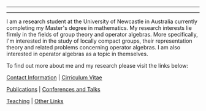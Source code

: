 * * *

* * *

I am a research student at the University of Newcastle in Australia currently completing my Master's degree in mathematics. My research interests lie firmly in the fields of group theory and operator algebras. More specifically, I'm interested in the study of locally compact groups, their representation theory and related problems concerning operator algebras. I am also interested in operator algebras as a topic in themselves.

To find out more about me and my research please visit the links below:


[Contact Information](./contactinfo.html) | [Cirriculum Vitae](./CV.pdf)

[Publications](./publication.html) | [Conferences and Talks](./conf_talks.html)

[Teaching](./teaching.html) | [Other Links](./other.html)
